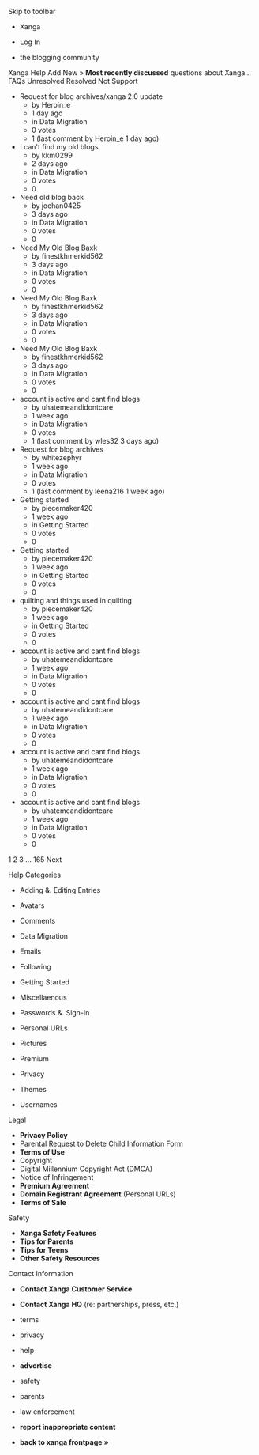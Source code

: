 Skip to toolbar

*   Xanga

*   Log In

*   the blogging community

Xanga Help Add New » **Most recently discussed** questions about Xanga… FAQs Unresolved Resolved Not Support

*   Request for blog archives/xanga 2.0 update
    *   by Heroin\_e
    *   1 day ago
    *   in Data Migration
    *   0 votes
    *   1 (last comment by Heroin\_e 1 day ago)
*   I can't find my old blogs
    *   by kkm0299
    *   2 days ago
    *   in Data Migration
    *   0 votes
    *   0
*   Need old blog back
    *   by jochan0425
    *   3 days ago
    *   in Data Migration
    *   0 votes
    *   0
*   Need My Old Blog Baxk
    *   by finestkhmerkid562
    *   3 days ago
    *   in Data Migration
    *   0 votes
    *   0
*   Need My Old Blog Baxk
    *   by finestkhmerkid562
    *   3 days ago
    *   in Data Migration
    *   0 votes
    *   0
*   Need My Old Blog Baxk
    *   by finestkhmerkid562
    *   3 days ago
    *   in Data Migration
    *   0 votes
    *   0
*   account is active and cant find blogs
    *   by uhatemeandidontcare
    *   1 week ago
    *   in Data Migration
    *   0 votes
    *   1 (last comment by wles32 3 days ago)
*   Request for blog archives
    *   by whitezephyr
    *   1 week ago
    *   in Data Migration
    *   0 votes
    *   1 (last comment by leena216 1 week ago)
*   Getting started
    *   by piecemaker420
    *   1 week ago
    *   in Getting Started
    *   0 votes
    *   0
*   Getting started
    *   by piecemaker420
    *   1 week ago
    *   in Getting Started
    *   0 votes
    *   0
*   quilting and things used in quilting
    *   by piecemaker420
    *   1 week ago
    *   in Getting Started
    *   0 votes
    *   0
*   account is active and cant find blogs
    *   by uhatemeandidontcare
    *   1 week ago
    *   in Data Migration
    *   0 votes
    *   0
*   account is active and cant find blogs
    *   by uhatemeandidontcare
    *   1 week ago
    *   in Data Migration
    *   0 votes
    *   0
*   account is active and cant find blogs
    *   by uhatemeandidontcare
    *   1 week ago
    *   in Data Migration
    *   0 votes
    *   0
*   account is active and cant find blogs
    *   by uhatemeandidontcare
    *   1 week ago
    *   in Data Migration
    *   0 votes
    *   0

1 2 3 ... 165 Next

Help Categories

*   Adding &. Editing Entries
*   Avatars
*   Comments
*   Data Migration
*   Emails
*   Following
*   Getting Started
*   Miscellaenous

*   Passwords &. Sign-In
*   Personal URLs
*   Pictures
*   Premium
*   Privacy
*   Themes
*   Usernames

Legal

*   **Privacy Policy**
*   Parental Request to Delete Child Information Form
*   **Terms of Use**
*   Copyright
*   Digital Millennium Copyright Act (DMCA)
*   Notice of Infringement
*   **Premium Agreement**
*   **Domain Registrant Agreement** (Personal URLs)
*   **Terms of Sale**

Safety

*   **Xanga Safety Features**
*   **Tips for Parents**
*   **Tips for Teens**
*   **Other Safety Resources**

Contact Information

*   **Contact Xanga Customer Service**
*   **Contact Xanga HQ** (re: partnerships, press, etc.)

*   terms
*   privacy
*   help
*   **advertise**

*   safety
*   parents
*   law enforcement
*   **report inappropriate content**

*   **back to xanga frontpage »**